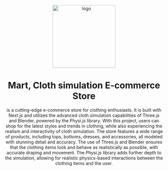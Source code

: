 
<div align="center">

  <img src="https://user-images.githubusercontent.com/99184393/223374639-56c53106-86d4-4a36-be0b-6507ce869119.png" alt="logo" width="200" height="auto" />

  <h1>Mart, Cloth simulation E-commerce Store</h1>

  <p>
is a cutting-edge e-commerce store for clothing enthusiasts. It is built with Next.js and utilizes the advanced cloth simulation capabilities of Three.js and Blender, powered by the Physi.js library.
With this project, users can shop for the latest styles and trends in clothing, while also experiencing the realism and interactivity of cloth simulation. The store features a wide range of products, including tops, bottoms, dresses, and accessories, all modeled with stunning detail and accuracy.
The use of Three.js and Blender ensures that the clothing items look and behave as realistically as possible, with accurate draping and movement. The Physi.js library adds further depth to the simulation, allowing for realistic physics-based interactions between the clothing items and the user.  </p>

